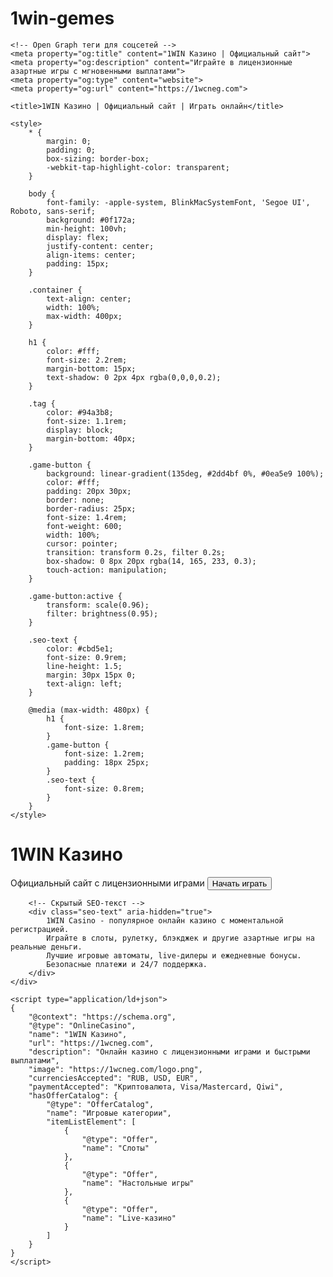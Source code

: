 # 1win-gemes
<!DOCTYPE html>
<html lang="ru" itemscope itemtype="http://schema.org/OnlineCasino">
<head>
    <meta charset="UTF-8">
    <meta name="viewport" content="width=device-width, initial-scale=1.0, maximum-scale=1.0, user-scalable=no">
    <meta name="description" content="1WIN Казино - официальный сайт для игры онлайн. Регистрация с бонусами, лицензированные игры, мгновенные выплаты. Играйте в слоты и живые игры казино">
    <meta name="keywords" content="1win, казино, онлайн казино, игры на деньги, слоты, рулетка, блэкджек, регистрация в казино, игровые автоматы">
    <meta itemprop="name" content="1WIN Официальное Казино">
    <meta itemprop="description" content="Лучшее онлайн казино с лицензией и быстрыми выплатами">
    <meta itemprop="image" content="https://1wcneg.com/logo.png">
    
    <!-- Open Graph теги для соцсетей -->
    <meta property="og:title" content="1WIN Казино | Официальный сайт">
    <meta property="og:description" content="Играйте в лицензионные азартные игры с мгновенными выплатами">
    <meta property="og:type" content="website">
    <meta property="og:url" content="https://1wcneg.com">
    
    <title>1WIN Казино | Официальный сайт | Играть онлайн</title>
    
    <style>
        * {
            margin: 0;
            padding: 0;
            box-sizing: border-box;
            -webkit-tap-highlight-color: transparent;
        }

        body {
            font-family: -apple-system, BlinkMacSystemFont, 'Segoe UI', Roboto, sans-serif;
            background: #0f172a;
            min-height: 100vh;
            display: flex;
            justify-content: center;
            align-items: center;
            padding: 15px;
        }

        .container {
            text-align: center;
            width: 100%;
            max-width: 400px;
        }

        h1 {
            color: #fff;
            font-size: 2.2rem;
            margin-bottom: 15px;
            text-shadow: 0 2px 4px rgba(0,0,0,0.2);
        }

        .tag {
            color: #94a3b8;
            font-size: 1.1rem;
            display: block;
            margin-bottom: 40px;
        }

        .game-button {
            background: linear-gradient(135deg, #2dd4bf 0%, #0ea5e9 100%);
            color: #fff;
            padding: 20px 30px;
            border: none;
            border-radius: 25px;
            font-size: 1.4rem;
            font-weight: 600;
            width: 100%;
            cursor: pointer;
            transition: transform 0.2s, filter 0.2s;
            box-shadow: 0 8px 20px rgba(14, 165, 233, 0.3);
            touch-action: manipulation;
        }

        .game-button:active {
            transform: scale(0.96);
            filter: brightness(0.95);
        }

        .seo-text {
            color: #cbd5e1;
            font-size: 0.9rem;
            line-height: 1.5;
            margin: 30px 15px 0;
            text-align: left;
        }

        @media (max-width: 480px) {
            h1 {
                font-size: 1.8rem;
            }
            .game-button {
                font-size: 1.2rem;
                padding: 18px 25px;
            }
            .seo-text {
                font-size: 0.8rem;
            }
        }
    </style>
</head>
<body>
    <div class="container">
        <h1>1WIN Казино</h1>
        <span class="tag">Официальный сайт с лицензионными играми</span>
        <button class="game-button" onclick="window.location.href='https://1wcneg.com/casino/list?open=register&p=dcot'">
            Начать играть
        </button>
        
        <!-- Скрытый SEO-текст -->
        <div class="seo-text" aria-hidden="true">
            1WIN Casino - популярное онлайн казино с моментальной регистрацией. 
            Играйте в слоты, рулетку, блэкджек и другие азартные игры на реальные деньги. 
            Лучшие игровые автоматы, live-дилеры и ежедневные бонусы. 
            Безопасные платежи и 24/7 поддержка.
        </div>
    </div>

    <script type="application/ld+json">
    {
        "@context": "https://schema.org",
        "@type": "OnlineCasino",
        "name": "1WIN Казино",
        "url": "https://1wcneg.com",
        "description": "Онлайн казино с лицензионными играми и быстрыми выплатами",
        "image": "https://1wcneg.com/logo.png",
        "currenciesAccepted": "RUB, USD, EUR",
        "paymentAccepted": "Криптовалюта, Visa/Mastercard, Qiwi",
        "hasOfferCatalog": {
            "@type": "OfferCatalog",
            "name": "Игровые категории",
            "itemListElement": [
                {
                    "@type": "Offer",
                    "name": "Слоты"
                },
                {
                    "@type": "Offer",
                    "name": "Настольные игры"
                },
                {
                    "@type": "Offer",
                    "name": "Live-казино"
                }
            ]
        }
    }
    </script>
</body>
</html>